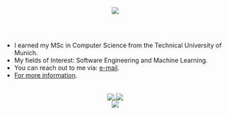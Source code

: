<div align="center">
<p align="center">
  <img src="https://readme-typing-svg.herokuapp.com?color=%2336BCF7&lines=Hi!+Welcome+to+my+Github+profile!;Don't+hesitate+to+contact">
</p>

</div>
<br />
<br />

- I earned my MSc in Computer Science from the Technical University of Munich. <br />
- My fields of Interest: Software Engineering and Machine Learning.
- You can reach out to me via: [e-mail](emredemireng@gmail.com).
- [For more information](https://emreds.github.io/).
 
<br />
<div align="center">
 <a href="https://github.com/anuraghazra/github-readme-stats">
  <img align="center" src="https://github-readme-stats-sigma-five.vercel.app/api?username=emreds&show_icons=true&theme=tokyonight&count_private=true" />
</a>
  <a href="https://git.io/streak-stats">
  <img align="center" src="https://github-readme-streak-stats.herokuapp.com?user=emreds&theme=tokyonight&date_format=j%20M%5B%20Y%5D" />
</a>
 </div>
<div align="center">
<a href="https://github.com/anuraghazra/github-readme-stats">
  <img align="center" src="https://github-readme-stats-sigma-five.vercel.app/api/top-langs/?username=emreds&layout=compact&theme=tokyonight&hide=jupyter%20notebook,C%23" />
  </a>
 </div>
<br />
